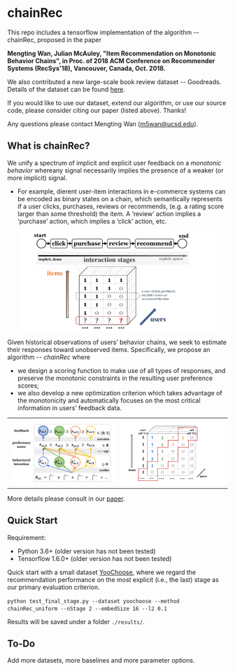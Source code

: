 # chainRec

This repo includes a tensorflow implementation of the algorithm -- chainRec, proposed in the paper

**Mengting Wan, Julian McAuley, "Item Recommendation on Monotonic Behavior Chains", in Proc. of 2018 ACM Conference on Recommender Systems (RecSys'18), Vancouver, Canada, Oct. 2018.**

We also contributed a new large-scale book review dataset -- Goodreads. Details of the dataset can be found [here](https://sites.google.com/eng.ucsd.edu/ucsdbookgraph/home).

If you would like to use our dataset, extend our algorithm, or use our source code, please consider citing our paper (listed above). Thanks!

Any questions please contact Mengting Wan (m5wan@ucsd.edu).

## What is chainRec?
We unify a spectrum of implicit and explicit user feedback on a *monotonic behavior* whereany signal necessarily implies the presence of a weaker (or more implicit) signal. 

 - For example, dierent user-item interactions in e-commerce systems can be encoded as binary states on a chain, which semantically represents if a user clicks, purchases, reviews or recommends, (e.g. a rating score larger than some threshold) the item. A ‘review’ action implies a ‘purchase’ action, which implies a ‘click’ action, etc.
 
<p align="center"> <img src="img/illustration.jpg" alt="Illustration of a Monotonic Function" style="width: 450px;"/> </p>

Given historical observations of users’ behavior chains, we seek to estimate their responses toward unobserved items. Specifically, we propose an algorithm -- *chainRec* where

 - we design a scoring function to make use of all types of responses, and preserve the monotonic constraints in the resulting user preference scores;
 - we also develop a new optimization criterion which takes advantage of the monotonicity and automatically focuses on the most critical information in users’ feedback data.

<table align="center"><tr>
<td> <img src="img/mono_function.jpg" alt="Illustration of a Monotonic Function" style="width: 300px;"/> </td>
<td> <img src="img/edgeOpt.jpg " alt="Illustration of Edgewise Optimization" style="width: 300px;"/> </td>
</tr></table>

More details please consult in our [paper](https://cseweb.ucsd.edu/~m5wan/paper/recsys18_mwan.pdf).

## Quick Start

Requirement:

 - Python 3.6+ (older version has not been tested)
 - Tensorflow 1.6.0+ (older version has not been tested)


Quick start with a small dataset [YooChoose](http://2015.recsyschallenge.com/), where we regard the recommendation performance on the most explicit (i.e., the last) stage as our primary evaluation criterion.

`python test_final_stage.py --dataset yoochoose --method chainRec_uniform --nStage 2 --embedSize 16 --l2 0.1`

Results will be saved under a folder `./results/`.

## To-Do
Add more datasets, more baselines and more parameter options.
